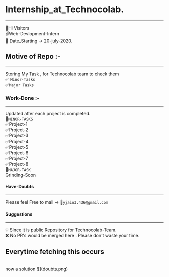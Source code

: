 # Internship_at_Technocolab.
---
:wave:Hi Visitors<br/>
:v:Web-Devlopment-Intern<br/>
:pray: Date_Starting -> 20-july-2020.<br/>
## Motive of Repo :-
---
Storing My Task , for Technocolab team to check them<br/>
:white_check_mark: `Minor-Tasks` <br/>
:white_check_mark:`Major Tasks`<br/>
### Work-Done :-
---
Updated after each project is completed.<br/>
:large_orange_diamond:`MINOR-TASKS`<br/>
:white_check_mark:Project-1<br/>
:white_check_mark:Project-2<br/>
:white_check_mark:Project-3<br/>
:white_check_mark:Project-4<br/>
:white_check_mark:Project-5<br/>
:white_check_mark:Project-6<br/>
:white_check_mark:Project-7<br/>
:white_check_mark:Project-8<br/>
:large_orange_diamond:`MAJOR-TASK`<br/>
Grinding-Soon<br/>
#### Have-Doubts
---
Please feel Free to mail -> :email:`yjain3.436@gmail.com`<br/>
#### Suggestions 
---
:bulb: Since it is public Repository  for Technocolab-Team.<br/>
:x: No PR's would be merged here . Please don't waste your time.

## Everytime fetching this occurs
<br/> 
now a solution
![](doubts.png)
